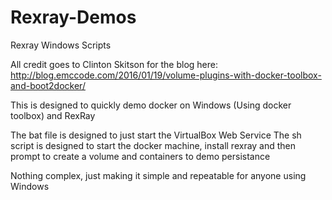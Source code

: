 # Rexray-Demos
Rexray Windows Scripts

All credit goes to Clinton Skitson for the blog here:
http://blog.emccode.com/2016/01/19/volume-plugins-with-docker-toolbox-and-boot2docker/


This is designed to quickly demo docker on Windows (Using docker toolbox) and RexRay

The bat file is designed to just start the VirtualBox Web Service
The sh script is designed to start the docker machine, install rexray and then prompt to create a volume and containers to demo persistance

Nothing complex, just making it simple and repeatable for anyone using Windows

